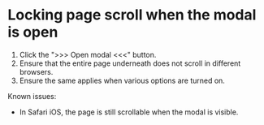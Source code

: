 # Locking page scroll when the modal is open

1. Click the ">>> Open modal <<<" button.
2. Ensure that the entire page underneath does not scroll in different browsers.
3. Ensure the same applies when various options are turned on.

Known issues:
* In Safari iOS, the page is still scrollable when the modal is visible.
